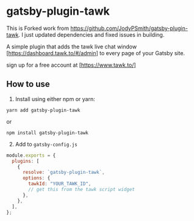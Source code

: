 # gatsby-plugin-tawk

This is Forked work from https://github.com/JodyPSmith/gatsby-plugin-tawk. I just updated dependencies and fixed issues in building.

A simple plugin that adds the tawk live chat window [https://dashboard.tawk.to/#/admin] to every page of your Gatsby site.

sign up for a free account at [https://www.tawk.to/]



## How to use

1. Install using either npm or yarn:

```
yarn add gatsby-plugin-tawk
```

or

```
npm install gatsby-plugin-tawk
```

2. Add to ```gatsby-config.js```

```javascript
module.exports = {
  plugins: [
    {
      resolve: `gatsby-plugin-tawk`,
      options: {
        tawkId: "YOUR_TAWK_ID",
        // get this from the tawk script widget
      },
    },
  ],
};
```
